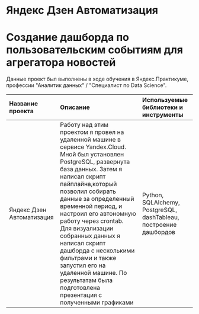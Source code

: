 #  Яндекс Дзен Автоматизация 
#  Создание дашборда по пользовательским событиям для агрегатора новостей

Данные проект был выполнены в ходе обучения в Яндекс.Практикуме, профессии "Аналитик данных" / "Специалист по Data Science".

| Название проекта | Описание | Используемые библиотеки и инструменты| 
| :---------------------- | :---------------------- | :---------------------- |
| Яндекс Дзен Автоматизация | Работу над этим проектом я провел на удаленной машине в сервисе Yandex.Cloud. Мной был установлен PostgreSQL, развернута база данных. Затем я написал скрипт пайплайна,который позволил собирать данные за определенный временной период, и настроил его автономную работу через crontab. Для визуализации собранных данных я написал скрипт дашборда с несколькими фильтрами и также запустил его на удаленной машине. По результатам была подготовлена презентация с полученными графиками| Python, SQLAlchemy, PostgreSQL, dashTableau, построение дашбордов |
